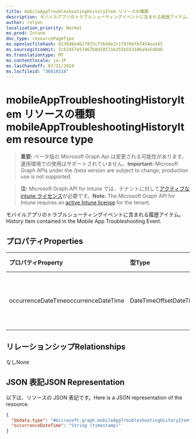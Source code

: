 ```yaml
---
title: mobileAppTroubleshootingHistoryItem リソースの種類
description: モバイルアプリのトラブルシューティングイベントに含まれる履歴アイテム。
author: rolyon
localization_priority: Normal
ms.prod: Intune
doc_type: resourcePageType
ms.openlocfilehash: 0136d8e4627875cf3b49e2c1f876bfb7454ea165
ms.sourcegitcommit: 2c62457e57467b8d50f21b255b553106a9a5d8d6
ms.translationtype: MT
ms.contentlocale: ja-JP
ms.lasthandoff: 07/31/2019
ms.locfileid: "36010218"
---
```

# <a name="mobileapptroubleshootinghistoryitem-resource-type"></a><span data-ttu-id="d049b-103">mobileAppTroubleshootingHistoryItem リソースの種類</span><span class="sxs-lookup"><span data-stu-id="d049b-103">mobileAppTroubleshootingHistoryItem resource type</span></span>

> <span data-ttu-id="d049b-104">**重要:** ベータ版の Microsoft Graph Api は変更される可能性があります。運用環境での使用はサポートされていません。</span><span class="sxs-lookup"><span data-stu-id="d049b-104">**Important:** Microsoft Graph APIs under the /beta version are subject to change; production use is not supported.</span></span>

> <span data-ttu-id="d049b-105">**注:** Microsoft Graph API for Intune では、テナントに対して[アクティブな intune ライセンス](https://go.microsoft.com/fwlink/?linkid=839381)が必要です。</span><span class="sxs-lookup"><span data-stu-id="d049b-105">**Note:** The Microsoft Graph API for Intune requires an [active Intune license](https://go.microsoft.com/fwlink/?linkid=839381) for the tenant.</span></span>

<span data-ttu-id="d049b-106">モバイルアプリのトラブルシューティングイベントに含まれる履歴アイテム。</span><span class="sxs-lookup"><span data-stu-id="d049b-106">History Item contained in the Mobile App Troubleshooting Event.</span></span>

## <a name="properties"></a><span data-ttu-id="d049b-107">プロパティ</span><span class="sxs-lookup"><span data-stu-id="d049b-107">Properties</span></span>
|<span data-ttu-id="d049b-108">プロパティ</span><span class="sxs-lookup"><span data-stu-id="d049b-108">Property</span></span>|<span data-ttu-id="d049b-109">型</span><span class="sxs-lookup"><span data-stu-id="d049b-109">Type</span></span>|<span data-ttu-id="d049b-110">説明</span><span class="sxs-lookup"><span data-stu-id="d049b-110">Description</span></span>|
|:---|:---|:---|
|<span data-ttu-id="d049b-111">occurrenceDateTime</span><span class="sxs-lookup"><span data-stu-id="d049b-111">occurrenceDateTime</span></span>|<span data-ttu-id="d049b-112">DateTimeOffset</span><span class="sxs-lookup"><span data-stu-id="d049b-112">DateTimeOffset</span></span>|<span data-ttu-id="d049b-113">履歴アイテムが発生した時刻。</span><span class="sxs-lookup"><span data-stu-id="d049b-113">Time when the history item occurred.</span></span>|

## <a name="relationships"></a><span data-ttu-id="d049b-114">リレーションシップ</span><span class="sxs-lookup"><span data-stu-id="d049b-114">Relationships</span></span>
<span data-ttu-id="d049b-115">なし</span><span class="sxs-lookup"><span data-stu-id="d049b-115">None</span></span>

## <a name="json-representation"></a><span data-ttu-id="d049b-116">JSON 表記</span><span class="sxs-lookup"><span data-stu-id="d049b-116">JSON Representation</span></span>
<span data-ttu-id="d049b-117">以下は、リソースの JSON 表記です。</span><span class="sxs-lookup"><span data-stu-id="d049b-117">Here is a JSON representation of the resource.</span></span>
<!-- {
  "blockType": "resource",
  "@odata.type": "microsoft.graph.mobileAppTroubleshootingHistoryItem"
}
-->
``` json
{
  "@odata.type": "#microsoft.graph.mobileAppTroubleshootingHistoryItem",
  "occurrenceDateTime": "String (timestamp)"
}
```





